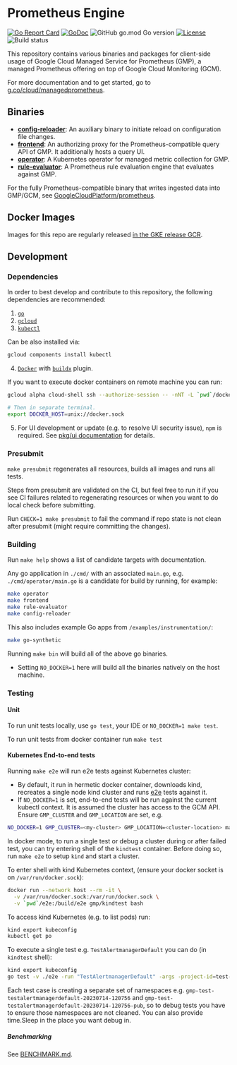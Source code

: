 # Prometheus Engine

[![Go Report Card](https://goreportcard.com/badge/github.com/GoogleCloudPlatform/prometheus-engine)](https://goreportcard.com/report/github.com/GoogleCloudPlatform/prometheus-engine)
[![GoDoc](https://pkg.go.dev/badge/github.com/GoogleCloudPlatform/prometheus-engine?status.svg)](https://pkg.go.dev/github.com/GoogleCloudPlatform/prometheus-engine?tab=doc)
![GitHub go.mod Go version](https://img.shields.io/github/go-mod/go-version/GoogleCloudPlatform/prometheus-engine)
[![License](https://img.shields.io/badge/License-Apache_2.0-blue.svg)](https://opensource.org/licenses/Apache-2.0)
![Build status](https://github.com/GoogleCloudPlatform/prometheus-engine/actions/workflows/presubmit.yml/badge.svg)


This repository contains various binaries and packages for client-side usage
of Google Cloud Managed Service for Prometheus (GMP), a managed Prometheus offering on top
of Google Cloud Monitoring (GCM).

For more documentation and to get started, go to [g.co/cloud/managedprometheus](https://g.co/cloud/managedprometheus).

## Binaries

* **[config-reloader](cmd/config-reloader)**: An auxiliary binary to initiate reload on configuration file changes.
* **[frontend](cmd/frontend)**: An authorizing proxy for the Prometheus-compatible query API of GMP. It additionally hosts a query UI.
* **[operator](cmd/operator)**: A Kubernetes operator for managed metric collection for GMP.
* **[rule-evaluator](cmd/rule-evaluator)**: A Prometheus rule evaluation engine that evaluates against GMP.

For the fully Prometheus-compatible binary that writes ingested data into GMP/GCM,
see [GoogleCloudPlatform/prometheus](https://github.com/GoogleCloudPlatform/prometheus).

## Docker Images

Images for this repo are regularly released [in the GKE release GCR](https://console.cloud.google.com/gcr/images/gke-release/global/prometheus-engine).

## Development

### Dependencies

In order to best develop and contribute to this repository, the following dependencies are
recommended:
1. [`go`](https://golang.org/doc/install)
2. [`gcloud`](https://cloud.google.com/sdk/docs/install)
3. [`kubectl`](https://kubernetes.io/docs/tasks/tools/)

Can be also installed via:

  ```bash
  gcloud components install kubectl
  ```
4. [`Docker`](https://docs.docker.com/get-docker/) with
   [`buildx`](https://docs.docker.com/build/architecture/#install-buildx) plugin.

If you want to execute docker containers on remote machine you can run:
  ```bash
  gcloud alpha cloud-shell ssh --authorize-session -- -nNT -L `pwd`/docker.sock:/var/run/docker.sock
  
  # Then in separate terminal.
  export DOCKER_HOST=unix://docker.sock
  ```

5. For UI development or update (e.g. to resolve UI security issue), `npm` is
   required. See [pkg/ui documentation](pkg/ui/README.md) for details.

### Presubmit

`make presubmit` regenerates all resources, builds all images and runs all tests.

Steps from presubmit are validated on the CI, but feel free to run it if you see
CI failures related to regenerating resources or when you want to do local check
before submitting.

Run `CHECK=1 make presubmit` to fail the command if repo state is not clean after
presubmit (might require committing the changes).

### Building

Run `make help` shows a list of candidate targets with documentation.

Any go application in `./cmd/` with an associated `main.go`, e.g. `./cmd/operator/main.go`
is a candidate for build by running, for example:

```bash
make operator
make frontend
make rule-evaluator
make config-reloader
```

This also includes example Go apps from `/examples/instrumentation/`:

```bash
make go-synthetic
```

Running `make bin` will build all of the above go binaries.
  * Setting `NO_DOCKER=1` here will build all the binaries natively on the host machine.

### Testing

#### Unit

To run unit tests locally, use `go test`, your IDE or `NO_DOCKER=1 make test`.

To run unit tests from docker container run `make test`

#### Kubernetes End-to-end tests

Running `make e2e` will run e2e tests against Kubernetes cluster:
  * By default, it run in hermetic docker container, downloads kind, recreates
a single node kind cluster and runs [e2e](./e2e) tests against it.
  * If `NO_DOCKER=1` is set, end-to-end tests will be run against the current
    kubectl context. It is assumed the cluster has access to the GCM API.
    Ensure `GMP_CLUSTER` and `GMP_LOCATION` are set, e.g.
  ```bash
  NO_DOCKER=1 GMP_CLUSTER=<my-cluster> GMP_LOCATION=<cluster-location> make e2e
  ```

In docker mode, to run a single test or debug a cluster during or after failed
test, you can try entering shell of the `kindtest` container. Before doing so, 
run `make e2e` to setup `kind` and start a cluster.

To enter shell with kind Kubernetes context, (ensure your docker socket is on
`/var/run/docker.sock`):

```bash
docker run --network host --rm -it \
  -v /var/run/docker.sock:/var/run/docker.sock \
  -v `pwd`/e2e:/build/e2e gmp/kindtest bash
```

To access kind Kubernetes (e.g. to list pods) run:

```bash
kind export kubeconfig
kubectl get po
```

To execute a single test e.g. `TestAlertmanagerDefault` you can do (in `kindtest` shell):

```bash
kind export kubeconfig
go test -v ./e2e -run "TestAlertmanagerDefault" -args -project-id=test-proj -cluster=test-cluster -location=test-loc -skip-gcm
```

Each test case is creating a separate set of namespaces e.g.
`gmp-test-testalertmanagerdefault-20230714-120756` and
`gmp-test-testalertmanagerdefault-20230714-120756-pub`, so to debug tests you
have to ensure those namespaces are not cleaned. You can also provide time.Sleep in
the place you want debug in.

##### Benchmarking

See [BENCHMARK.md](./BENCHMARK.md).
